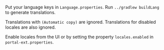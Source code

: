 Put your language keys in `Language.properties`. Run `../gradlew buildLang` to generate translations.

Translations with `(Automatic copy)` are ignored. Translations for disabled locales are also ignored.

Enable locales from the UI or by setting the property `locales.enabled` in `portal-ext.properties`.